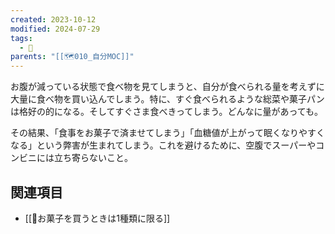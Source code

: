 ```yaml
---
created: 2023-10-12
modified: 2024-07-29
tags:
  - 🧭
parents: "[[🗺️010_自分MOC]]"
---
```

お腹が減っている状態で食べ物を見てしまうと、自分が食べられる量を考えずに大量に食べ物を買い込んでしまう。特に、すぐ食べられるような総菜や菓子パンは格好の的になる。そしてすぐさま食べきってしまう。どんなに量があっても。

その結果、「食事をお菓子で済ませてしまう」「血糖値が上がって眠くなりやすくなる」という弊害が生まれてしまう。これを避けるために、空腹でスーパーやコンビニには立ち寄らないこと。

## 関連項目
- [[🧭お菓子を買うときは1種類に限る]]